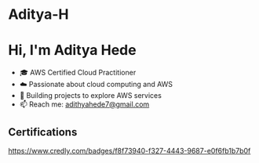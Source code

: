 # Aditya-H
# Hi, I'm Aditya Hede
- 🎓 AWS Certified Cloud Practitioner
- ☁️ Passionate about cloud computing and AWS
- 🚀 Building projects to explore AWS services
- 📫 Reach me: adithyahede7@gmail.com
## Certifications
https://www.credly.com/badges/f8f73940-f327-4443-9687-e0f6fb1b7b0f
